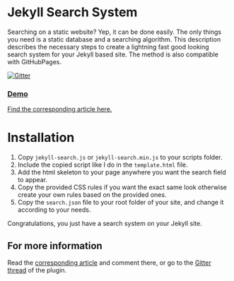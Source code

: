 # Jekyll Search System

Searching on a static website? Yep, it can be done easily. The only things you need is a static database and a searching algorithm. This description describes the necessary steps to create a lightning fast good looking search system for your Jekyll based site. The method is also compatible with GitHubPages.

[![Gitter](https://badges.gitter.im/Join%20Chat.svg)](https://gitter.im/tiborsimon/jekyll-search-system?utm_source=badge&utm_medium=badge&utm_campaign=pr-badge)

<a href="http://tiborsimon.github.io" target="_blank"><h3>Demo</h3></a>

[Find the corresponding article here.](http://tiborsimon.github.io/category/simple-jekyll-search-system/)

# Installation

1. Copy `jekyll-search.js` or `jekyll-search.min.js` to your scripts folder.
2. Include the copied script like I do in the `template.html` file.
3. Add the html skeleton to your page anywhere you want the search field to appear.
4. Copy the provided CSS rules if you want the exact same look otherwise create your own rules based on the provided ones.
5. Copy the `search.json` file to your root folder of your site, and change it according to your needs.

Congratulations, you just have a search system on your Jekyll site.

## For more information

Read the [corresponding article](http://tiborsimon.github.io/category/simple-jekyll-search-system/) and comment there, or go to the [Gitter thread](https://gitter.im/tiborsimon/jekyll-search-system) of the plugin.


